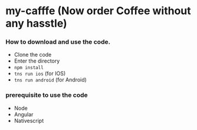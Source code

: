 # my-cafffe (Now order Coffee without any hasstle) 

### How to download and use the code.

* Clone the code 
* Enter the directory 
* `npm install`
* `tns run ios` (for IOS)
* `tns run android` (for Android)


### prerequisite to use the code 

* Node
* Angular 
* Nativescript 

